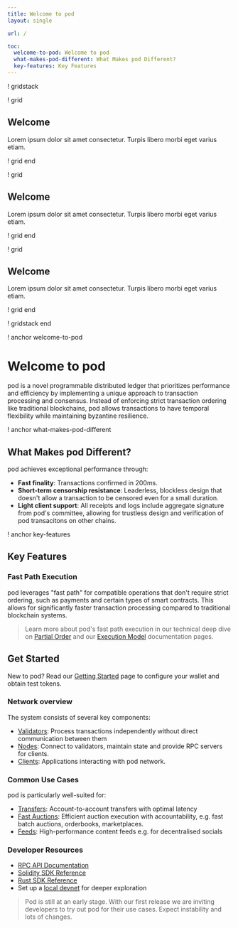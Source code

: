 ```yaml
---
title: Welcome to pod
layout: single

url: /

toc:
  welcome-to-pod: Welcome to pod
  what-makes-pod-different: What Makes pod Different?
  key-features: Key Features
---
```


! gridstack

! grid

## Welcome

Lorem ipsum dolor sit amet consectetur. Turpis libero morbi eget varius etiam.

! grid end

! grid

## Welcome

Lorem ipsum dolor sit amet consectetur. Turpis libero morbi eget varius etiam.


! grid end

! grid

## Welcome

Lorem ipsum dolor sit amet consectetur. Turpis libero morbi eget varius etiam.


! grid end

! gridstack end

! anchor welcome-to-pod

# Welcome to pod

pod is a novel programmable distributed ledger that prioritizes performance and efficiency by implementing a unique approach to transaction processing and consensus. Instead of enforcing strict transaction ordering like traditional blockchains, pod allows transactions to have temporal flexibility while maintaining byzantine resilience.

! anchor what-makes-pod-different

## What Makes pod Different?

pod achieves exceptional performance through:

- **Fast finality**: Transactions confirmed in 200ms.
- **Short-term censorship resistance**: Leaderless, blockless design that doesn't allow a transaction to be censored even for a small duration.
- **Light client support**: All receipts and logs include aggregate signature from pod's committee, allowing for trustless design and verification of pod transacitons on other chains.

! anchor key-features

## Key Features

### Fast Path Execution

pod leverages "fast path" for compatible operations that don't require strict ordering, such as payments and certain types of smart contracts. This allows for significantly faster transaction processing compared to traditional blockchain systems.

> Learn more about pod's fast path execution in our technical deep dive on [Partial Order](/architecture/fast-path) and our [Execution Model](/architecture/execution-model) documentation pages.

## Get Started

New to pod? Read our [Getting Started](/getting-started) page to configure your wallet and obtain test tokens.

### Network overview

The system consists of several key components:

- [Validators](/architecture/network#validators): Process transactions independently without direct communication between them
- [Nodes](/architecture/network#nodes): Connect to validators, maintain state and provide RPC servers for clients.
- [Clients](/architecture/network#clients): Applications interacting with pod network.

### Common Use Cases

pod is particularly well-suited for:

- [Transfers](/how-to-guides/transfers): Account-to-account transfers with optimal latency
- [Fast Auctions](/how-to-guides/auctions): Efficient auction execution with accountability, e.g. fast batch auctions, orderbooks, marketplaces.
- [Feeds](/how-to-guides/feed-layer): High-performance content feeds e.g. for decentralised socials

### Developer Resources

- [RPC API Documentation](/reference/rpc-api)
- [Solidity SDK Reference](/reference/solidity-sdk)
- [Rust SDK Reference](/reference/rust-sdk)
- Set up a [local devnet](/getting-started) for deeper exploration

> Pod is still at an early stage. With our first release we are inviting developers to try out pod for their use cases. Expect instability and lots of changes.
